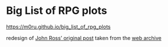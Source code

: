 # Big List of RPG plots

<https://m0ru.github.io/big_list_of_rpg_plots>

redesign of [John Ross’ original post](https://web.archive.org/web/20071012023309/http://www.io.com/~sjohn/plots.htm) taken from the [web archive](https://web.archive.org/)

